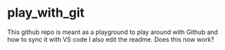 # play_with_git
This github repo is meant as a playground to play around with Github and how to sync it with VS code
I also edit the readme. Does this now work?
